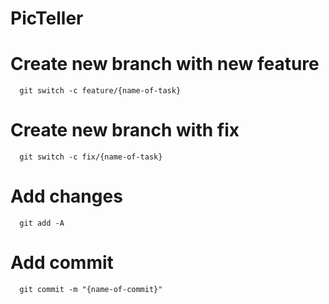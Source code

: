 # PicTeller

# Create new branch with new feature
```
  git switch -c feature/{name-of-task}
```

# Create new branch with fix 
```
  git switch -c fix/{name-of-task}
```

# Add changes
```
  git add -A
```

# Add commit
```
  git commit -m "{name-of-commit}"
```